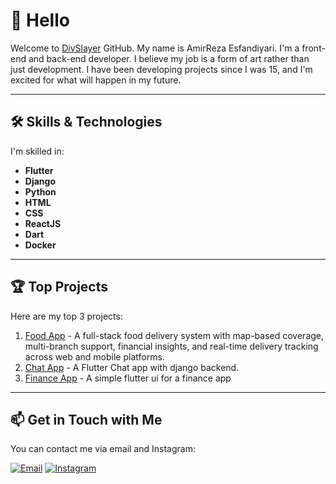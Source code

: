 <div dir="ltr">

# 👋 Hello 
Welcome to [DivSlayer](http://divslayer.github.io) GitHub. My name is AmirReza Esfandiyari. I'm a front-end and back-end developer. I believe my job is a form of art rather than just development. I have been developing projects since I was 15, and I'm excited for what will happen in my future.

---

## 🛠️ Skills & Technologies
I'm skilled in:
- **Flutter**
- **Django**
- **Python**
- **HTML**
- **CSS**
- **ReactJS**
- **Dart**
- **Docker**

---

## 🏆 Top Projects
Here are my top 3 projects:
1. [Food App](https://github.com/geeksloths/Food-App) - A full-stack food delivery system with map-based coverage, multi-branch support, financial insights, and real-time delivery tracking across web and mobile platforms.
2. [Chat App](https://github.com/geeksloths/Chat-App) - A Flutter Chat app with django backend.
2. [Finance App](https://github.com/geeksloths/Finance-App) - A simple flutter ui for a finance app

---

## 📫 Get in Touch with Me
You can contact me via email and Instagram:

[![Email](https://img.shields.io/badge/Email-EA4335?&style=for-the-badge&logo=Gmail&logoColor=white)](mailto:geeksloths@gmail.com)
[![Instagram](https://img.shields.io/badge/Instagram-E4405F?&style=for-the-badge&logo=Instagram&logoColor=white)](https://www.instagram.com/geeksloths)

</div>
